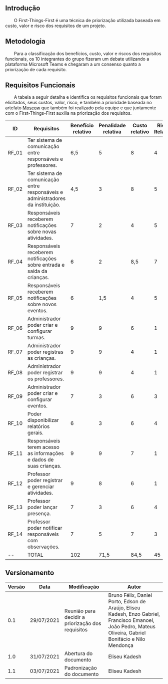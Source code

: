 ## Introdução
&emsp;&emsp;O First-Things-First é uma técnica de priorização utilizada baseada em custo, valor e risco dos requisitos de um projeto.

## Metodologia

&emsp;&emsp;Para a classificação dos benefícios, custo, valor e riscos dos requisitos funcionais, os 10 integrantes do grupo fizeram um debate utilizando a plataforma Microsoft Teams e chegaram a um consenso quanto a priorização de cada requisito.

## Requisitos Funcionais

&emsp;&emsp;A tabela a seguir detalha e identifica os requisitos funcionais que foram elicitados, seus custos, valor, risco, e também a prioridade baseada no artefato [Moscow](./moscow.md) que também foi realizado pela equipe e que juntamente com o First-Things-First auxilia na priorização dos requisitos.

ID | Requisitos | Benefício relativo | Penalidade relativa | Custo relativo | Risco Relativo | Prioridade |
|--|--|--|--|--|--|--|
| RF_01 | Ter sistema de comunicação entre responsáveis e professores.                    | 6,5 |   5   |  8  | 4 | 0,364 |
| RF_02 | Ter sistema de comunicação entre responsáveis e administradores da instituição. | 4,5 |   3   |  8  | 5 | 0,209 |
| RF_03 | Responsáveis receberem notificações sobre novas atividades.                     |  7 |   2   |  4  | 5 | 0,302 |
| RF_04 | Responsáveis receberem notificações sobre entrada e saída da crianças.          |  6 |   2   | 8,5 | 7 | 0,268 |
| RF_05 | Responsáveis receberem notificações sobre novos eventos.                        |  6  |  1,5  |  4  | 5 | 0,249 |
| RF_06 | Administrador poder criar e configurar turmas.                                  |  9 |   9   |  6  | 1 | 1,153 |
| RF_07 | Administrador poder registras as crianças.                                      |  9 |   9   |  4  | 1 | 1,546 |
| RF_08 | Administrador poder registrar os professores.                                   |  9 |   9   |  4  | 1 | 1,546 |
| RF_09 | Administrador poder criar e configurar eventos.                                 |  7 |   3   |  6  | 3 | 0,399 |
| RF_10 | Poder disponibilizar relatórios gerais.                                         |  6 |   3   |  6  | 4 | 0,314 |
| RF_11 | Responsáveis terem acesso as informações e dados de suas crianças.              |  9 |   9   |  7  | 1 | 1,023 |
| RF_12 | Professor poder registrar e gerenciar atividades.                               |  9 |   8   |  6  | 1 | 1,076 |
| RF_13 | Professor poder lançar presença.                                                |  7 |   3   |  6  | 4 | 0,344 |
| RF_14 | Professor poder notificar responsáveis com observações.                         |  7 |   5   |  7  | 3 | 0,463 |
| -- | TOTAL | 102	| 71,5 | 84,5 | 45 |

## Versionamento

| Versão | Data | Modificação | Autor | 
|--|--|--|--|
| 0.1 | 29/07/2021 | Reunião para decidir a priorização dos requisitos | Bruno Félix, Daniel Porto, Edson de Araújo, Eliseu Kadesh, Enzo Gabriel, Francisco Emanoel, João Pedro, Mateus Oliveira, Gabriel Bonifácio e Nilo Mendonça |
| 1.0 | 31/07/2021 | Abertura do documento | Eliseu Kadesh |
| 1.1 | 03/07/2021 | Padronização do documento | Eliseu Kadesh |